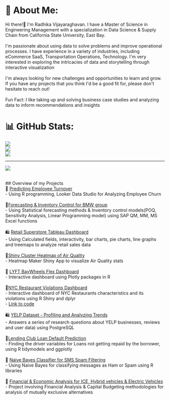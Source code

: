 # 💫 About Me:
Hi there!👋 I'm Radhika Vijayaraghavan. I have a Master of Science in Engineering Management with a specialization in Data Science & Supply Chain from California State University, East Bay.<br><br>I'm passionate about using data to solve problems and improve operational processes. I have experience in a variety of industries, including eCommerce SaaS, Transportation Operations, Technology. I'm very interested in exploring the intricacies of data and storytelling through interactive visualization<br><br>I'm always looking for new challenges and opportunities to learn and grow. If you have any projects that you think I'd be a good fit for, please don't hesitate to reach out!<br><br>Fun Fact: I like taking up and solving business case studies and analyzing data to inform recommendations and insights<br>

# 📊 GitHub Stats:
![](https://github-readme-stats.vercel.app/api?username=radhikavraghavan5&theme=highcontrast&hide_border=true&include_all_commits=true&count_private=false)<br/>
![](https://github-readme-streak-stats.herokuapp.com/?user=radhikavraghavan5&theme=highcontrast&hide_border=true)<br/>
![](https://github-readme-stats.vercel.app/api/top-langs/?username=radhikavraghavan5&theme=highcontrast&hide_border=true&include_all_commits=true&count_private=false&layout=compact)

---
[![](https://visitcount.itsvg.in/api?id=radhikavraghavan5&icon=0&color=0)](https://visitcount.itsvg.in)


<br>## Overview of my Projects<br>💼 [Predicting Employee Turnover](https://github.com/viradhikaa/HR-Analytics-Employee-Churn-Prediction)<br>- Using R programming, Looker Data Studio for Analyzing Employee Churn<br><br>🚛[Forecasting & Inventory Control for BMW group](https://github.com/viradhikaa/Forecasting-Inventory-Analysis-BMW-Group)<br>- Using Statistical forecasting methods & Inventory control models(POQ, Sensitivity Analysis, Linear Programming model) using SAP QM, MM, MS Excel functions<br><br>🛍️ [Retail Superstore Tableau Dashboard](https://public.tableau.com/app/profile/viradhika/viz/RetailSuperstorePerformanceDashboard/Dashboard1)<br>- Using Calculated fields, interactivity, bar charts, pie charts, line graphs and treemaps to analyze retail sales data<br><br>🍃[Shiny Cluster Heatmap of Air Quality](https://rvijayaraghavan.shinyapps.io/Problem_01_heatmap/)<br>- Heatmap Maker Shiny App to visualize Air Quality stats<br><br>🚖 [LYFT BayWheels Flex Dashboard](https://rpubs.com/viradhika/973668)<br>- Interactive dashboard using Plotly packages in R<br><br>🍔[NYC Restaurant Violations Dashboard](https://rvijayaraghavan.shinyapps.io/problem_4_Restaurant_Violations_app/?_ga=2.106304387.1290595451.1678923496-1022704292.1678923496)<br>- Interactive dashboard of NYC Restaurants characteristics and its violations using R Shiny and dplyr<br>- [Link to code](https://github.com/viradhikaa/R-Shiny-Dashboards/blob/main/NY_restaurant_violations_app.R)<br><br>🛍️ [YELP Dataset - Profiling and Analyzing Trends](https://github.com/viradhikaa/Yelp-Dataset-Analysis-using-SQL/blob/main/DataScientistRolePlay.pdf)<br>- Answers a series of research questions about YELP businesses, reviews and user data) using PostgreSQL<br><br>🏦[Lending Club Loan Default Prediction](https://github.com/viradhikaa/Lending-Club-Loan-Default-Prediction)<br>- Finding the driver variables for Loans not getting repaid by the borrower, using R tidymodels and ggplotly<br><br>📩 [Naive Bayes Classifier for SMS Spam Filtering](https://github.com/viradhikaa/Naive-Bayes-classifier-for-SMS-Spam-Filtering)<br>- Using Naive Bayes for classifying messages as Ham or Spam using R libraries<br><br>🏦 [Financial & Economic Analysis for ICE, Hybrid vehicles & Electric Vehicles](https://github.com/viradhikaa/Financial-Analysis-Electric-Vehicle)<br>- Project involving Financial Analysis & Capital Budgeting methodologies for analysis of mutually exclusive alternatives<br><br>

